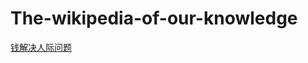 # The-wikipedia-of-our-knowledge



[钱解决人际问题](https://github.com/hzkkkk/LIfe-experiences/blob/master/Issue1钱解决人际问题)
